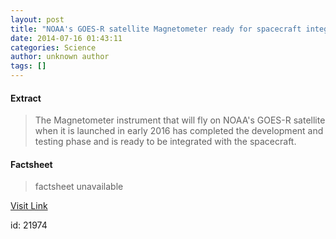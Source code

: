 ```yaml
---
layout: post
title: "NOAA's GOES-R satellite Magnetometer ready for spacecraft integration"
date: 2014-07-16 01:43:11
categories: Science
author: unknown author
tags: []
---
```



#### Extract
>The Magnetometer instrument that will fly on NOAA's GOES-R satellite when it is launched in early 2016 has completed the development and testing phase and is ready to be integrated with the spacecraft.

#### Factsheet
>factsheet unavailable

[Visit Link](http://feeds.sciencedaily.com/~r/sciencedaily/~3/JQ7w5-LwwSg/140715214311.htm)

id:   21974
